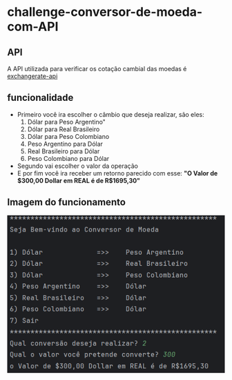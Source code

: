 # challenge-conversor-de-moeda-com-API

## API 

A API utilizada para verificar os cotação cambial das moedas é [exchangerate-api](https://www.exchangerate-api.com/) 

## funcionalidade

<ul>
<li>Primeiro você ira escolher o câmbio que deseja realizar, são eles:
    <ol>
        <li>Dólar para Peso Argentino"</li>
        <li>Dólar para Real Brasileiro</li>
        <li>Dólar para Peso Colombiano</li>
        <li>Peso Argentino para Dólar</li>
        <li>Real Brasileiro para Dólar</li>
        <li>Peso Colombiano para Dólar</li>
    </ol>
</li>
<li>Segundo vai escolher o valor da operação</li>
<li>E por fim você ira receber um retorno parecido com esse: <b>"O Valor de $300,00 Dollar em REAL é de R$1695,30"</b></li>
</ul>

## Imagem do funcionamento

<img src="./conversor-de-moeda/src/br/com/img/image.png"></img>
